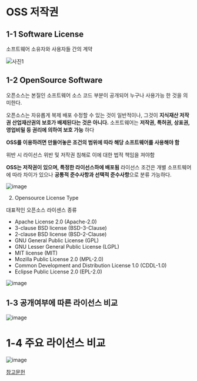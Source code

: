 # OSS 저작권

## 1-1  Software License

소프트웨어 소유자와 사용자들 간의 계약

![사진1](https://img1.daumcdn.net/thumb/R1280x0/?scode=mtistory2&fname=https%3A%2F%2Fblog.kakaocdn.net%2Fdn%2Fcs2c0N%2Fbtq3PQ72DR7%2Fhjb9ECDoL3b4t74kcPPcg1%2Fimg.png)

## 1-2 OpenSource Software
오픈소스는 본질인 소프트웨어 소스 코드 부분이 공개되어 누구나 사용가능 한 것을 의미한다.

오픈소스는 자유롭게 복제 배포 수정할 수 있는 것이 일반적이나, 
그것이 **지식재산 저작권 산업재산권의 보호가 배제된다는 것은 아니다.**
소프트웨어는 **저작권, 특허권, 상표권, 영업비밀 등 권리에 의하여 보호 가능** 하다

**OSS를 이용하려면 만들어놓은 조건의 범위에 따라 해당 소프트웨어를 사용해야 함**

위반 시 라이선스 위반 및 저작권 침해로 이에 대한 법적 책임을 져야함

**OSS는 저작권이 있으며, 특정한 라이선스하에 배포됨**
라이선스 조건은 개별 소프트웨어에 따라 차이가 있으나 
**공통적 준수사항과 선택적 준수사항**으로 분류 가능하다.

![image](https://user-images.githubusercontent.com/114324920/204127144-b00a9e45-b068-418c-87df-b6eadee89f0d.png)


2. Opensource License Type

대표적인 오픈소스 라이센스 종류

   - Apache License 2.0 (Apache-2.0)
   - 3-clause BSD license (BSD-3-Clause)
   - 2-clause BSD license (BSD-2-Clause)
   - GNU General Public License (GPL)
   - GNU Lesser General Public License (LGPL)
   - MIT license (MIT)
   - Mozilla Public License 2.0 (MPL-2.0)
   - Common Development and Distribution License 1.0 (CDDL-1.0)
   - Eclipse Public License 2.0 (EPL-2.0)

![image](https://user-images.githubusercontent.com/114324920/204127265-e12ca332-1ae7-492f-ab27-3dc14296b0f1.png)

## 1-3 공개여부에 따른 라이선스 비교
![image](https://user-images.githubusercontent.com/114324920/204127272-35496c0a-87fa-4776-9321-5db1aa32c25a.png)

# 1-4 주요 라이선스 비교
![image](https://user-images.githubusercontent.com/114324920/204127321-abafb10f-15a6-423a-9cdc-311ef82940e8.png)


[참고문헌](https://changun516.tistory.com/110)

